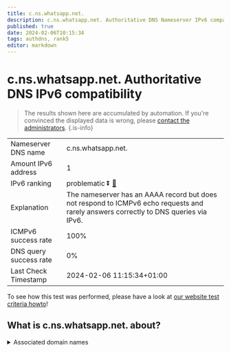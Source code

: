 ```yaml
---
title: c.ns.whatsapp.net.
description: c.ns.whatsapp.net. Authoritative DNS Nameserver IPv6 compatibility
published: true
date: 2024-02-06T10:15:34
tags: authdns, rank5
editor: markdown
---
```


# c.ns.whatsapp.net. Authoritative DNS IPv6 compatibility

> The results shown here are accumulated by automation. If you're convinced the displayed data is wrong, please [contact the administrators](/howto/chat). 
{.is-info}




|   |   |
| - | - |
| Nameserver DNS name | c.ns.whatsapp.net.
| Amount IPv6 address | 1
| IPv6 ranking | problematic :arrow_double_down: [🔗](/howto/ranking) |
| Explanation | The nameserver has an AAAA record but does not respond to ICMPv6 echo requests and rarely answers correctly to DNS queries via IPv6. |
| ICMPv6 success rate | 100%|
| DNS query success rate | 0% |
| Last Check Timestamp | 2024-02-06 11:15:34+01:00 |

To see how this test was performed, please have a look at [our website test criteria howto](/howto/testcriteria/authdns)!


## What is c.ns.whatsapp.net. about?






<details>
<summary>Associated domain names</summary>

www.whatsapp.com

</details>
